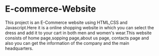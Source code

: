 # E-commerce-Website
This project is an E-Commerce website using HTML,CSS and Javascript.Here it is a online shopping website in which you can select the dress and add it to your cart in both men and women's wear.This website consists of home page,sopping page,about us page, contacts page and also you can get the information of the company and the main headquarters.
